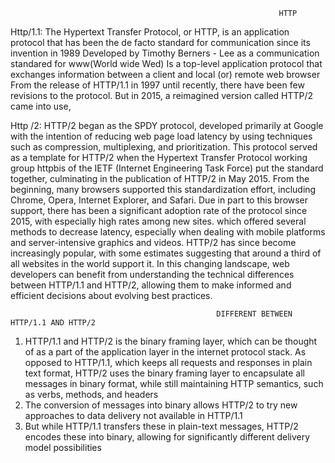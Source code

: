                                                                 HTTP 
 
 Http/1.1: 
The Hypertext Transfer Protocol, or HTTP, is an application protocol that has been the de facto standard for communication 
since its invention in 1989
Developed by Timothy Berners - Lee as a communication standared for www(World wide Wed)
Is a top-level application protocol that exchanges information between a client and local (or) remote web browser
From the release of HTTP/1.1 in 1997 until recently, there have been few revisions to the protocol. 
But in 2015, a reimagined version called HTTP/2 came into use, 
 
Http /2:
HTTP/2 began as the SPDY protocol, developed primarily at Google with the intention of reducing web page load latency by using techniques such as compression, multiplexing, 
and prioritization.
This protocol served as a template for HTTP/2 when the Hypertext Transfer Protocol working group httpbis of the IETF (Internet Engineering Task Force) put the standard together, culminating in the publication of HTTP/2 in May 2015. 
From the beginning, many browsers supported this standardization effort, including Chrome, Opera, Internet Explorer, and Safari. 
Due in part to this browser support, there has been a significant adoption rate of the protocol since 2015, with especially high rates among new sites.
which offered several methods to decrease latency, especially when dealing with mobile platforms and server-intensive graphics and videos. 
HTTP/2 has since become increasingly popular, with some estimates suggesting that around a third of all websites in the world support it. 
In this changing landscape, web developers can benefit from understanding the technical differences between HTTP/1.1 and HTTP/2, 
allowing them to make informed and efficient decisions about evolving best practices.

                                                  DIFFERENT BETWEEN HTTP/1.1 AND HTTP/2

1. HTTP/1.1 and HTTP/2 is the binary framing layer, which can be thought of as a part of the application layer in the internet protocol stack. As opposed to HTTP/1.1, which keeps all requests and responses in plain text format, HTTP/2 uses the binary framing layer to encapsulate all messages in binary format, while still maintaining HTTP semantics, such as verbs, methods, and headers
2. The conversion of messages into binary allows HTTP/2 to try new approaches to data delivery not available in HTTP/1.1
3. But while HTTP/1.1 transfers these in plain-text messages, HTTP/2 encodes these into binary, allowing for significantly different delivery model possibilities

